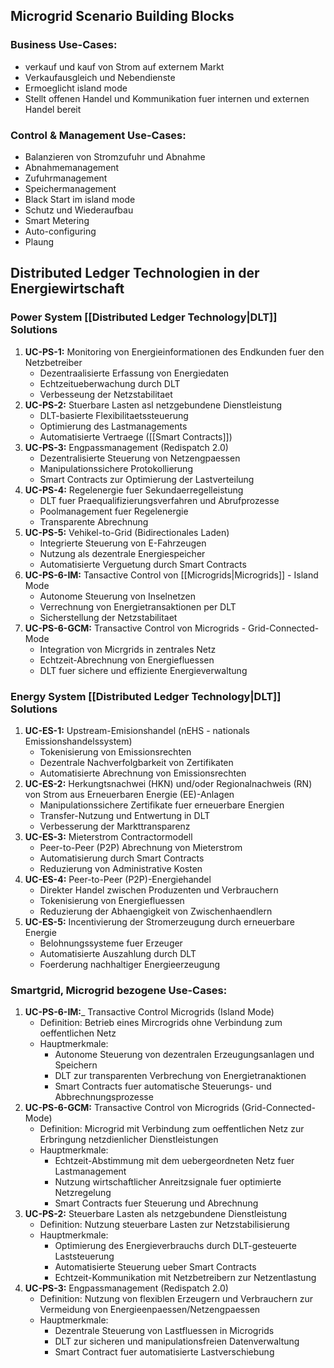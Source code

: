 ## Microgrid Scenario Building Blocks
### Business Use-Cases:
- verkauf und kauf von Strom auf externem Markt
- Verkaufausgleich und Nebendienste
- Ermoeglicht island mode
- Stellt offenen Handel und Kommunikation fuer internen und externen Handel bereit

### Control & Management Use-Cases:
- Balanzieren von Stromzufuhr und Abnahme
- Abnahmemanagement
- Zufuhrmanagement
- Speichermanagement
- Black Start im island mode
- Schutz und Wiederaufbau
- Smart Metering
- Auto-configuring
- Plaung

## Distributed Ledger Technologien in der Energiewirtschaft
### Power System [[Distributed Ledger Technology|DLT]] Solutions
1) __UC-PS-1:__ Monitoring von Energieinformationen des Endkunden fuer den Netzbetreiber
   - Dezentraalisierte Erfassung von Energiedaten
   - Echtzeitueberwachung durch DLT
   - Verbesseung der Netzstabilitaet
2) __UC-PS-2:__ Stuerbare Lasten asl netzgebundene Dienstleistung
   - DLT-basierte Flexibilitaetssteuerung
   - Optimierung des Lastmanagements
   - Automatisierte Vertraege ([[Smart Contracts]])
3) __UC-PS-3:__ Engpassmanagement (Redispatch 2.0)
   - Dezentralisierte Steuerung von Netzengpaessen
   - Manipulationssichere Protokollierung
   - Smart Contracts zur Optimierung der Lastverteilung
4) __UC-PS-4:__ Regelenergie fuer Sekundaerregelleistung
   - DLT fuer Praequalifizierungsverfahren und Abrufprozesse
   - Poolmanagement fuer Regelenergie
   - Transparente Abrechnung
5) __UC-PS-5:__ Vehikel-to-Grid (Bidirectionales Laden)
   - Integrierte Steuerung von E-Fahrzeugen
   - Nutzung als dezentrale Energiespeicher
   - Automatisierte Verguetung durch Smart Contracts
6) __UC-PS-6-IM:__ Tansactive Control von [[Microgrids|Microgrids]] - Island Mode
   - Autonome Steuerung von Inselnetzen
   - Verrechnung von Energietransaktionen per DLT
   - Sicherstellung der Netzstabilitaet
7) __UC-PS-6-GCM:__ Transactive Control von Microgrids - Grid-Connected-Mode
   - Integration von Micrgrids in zentrales Netz
   - Echtzeit-Abrechnung von Energiefluessen
   - DLT fuer sichere und effiziente Energieverwaltung

### Energy System [[Distributed Ledger Technology|DLT]] Solutions
1) __UC-ES-1:__ Upstream-Emisionshandel (nEHS - nationals Emissionshandelssystem)
   - Tokenisierung von Emissionsrechten
   - Dezentrale Nachverfolgbarkeit von Zertifikaten
   - Automatisierte Abrechnung von Emissionsrechten
2) __UC-ES-2:__ Herkungtsnachwei (HKN) und/oder Regionalnachweis (RN) von Strom aus Erneuerbaren Energie (EE)-Anlagen
   - Manipulationssichere Zertifikate fuer erneuerbare Energien
   - Transfer-Nutzung und Entwertung in DLT
   - Verbesserung der Markttransparenz
3) __UC-ES-3:__ Mieterstrom Contractormodell
   - Peer-to-Peer (P2P) Abrechnung von Mieterstrom
   - Automatisierung durch Smart Contracts
   - Reduzierung von Administrative Kosten
4) __UC-ES-4:__ Peer-to-Peer (P2P)-Energiehandel
   - Direkter Handel zwischen Produzenten und Verbrauchern
   - Tokenisierung von Energiefluessen
   - Reduzierung der Abhaengigkeit von Zwischenhaendlern
5) __UC-ES-5:__ Incentivierung der Stromerzeugung durch erneuerbare Energie
   - Belohnungssysteme fuer Erzeuger
   - Automatisierte Auszahlung durch DLT
   - Foerderung nachhaltiger Energieerzeugung
### Smartgrid, Microgrid bezogene Use-Cases:
1) __UC-PS-6-IM:___ Transactive Control Microgrids (Island Mode)
   - Definition: Betrieb eines Mircrogrids ohne Verbindung zum oeffentlichen Netz
   - Hauptmerkmale:
     - Autonome Steuerung von dezentralen Erzeugungsanlagen und Speichern
     - DLT zur transparenten Verbrechung von Energietranaktionen
     - Smart Contracts fuer automatische Steuerungs- und Abbrechnungsprozesse
2) __UC-PS-6-GCM:__ Transactive Control von Microgrids (Grid-Connected-Mode)
   - Definition: Microgrid mit Verbindung zum oeffentlichen Netz zur Erbringung netzdienlicher Dienstleistungen
   - Hauptmerkmale:
     - Echtzeit-Abstimmung mit dem uebergeordneten Netz fuer Lastmanagement
     - Nutzung wirtschaftlicher Anreitzsignale fuer optimierte Netzregelung
     - Smart Contracts fuer Steuerung und Abrechnung
3) __UC-PS-2:__ Steuerbare Lasten als netzgebundene Dienstleistung
   - Definition: Nutzung steuerbare Lasten zur Netzstabilisierung
   - Hauptmerkmale:
     - Optimierung des Energieverbrauchs durch DLT-gesteuerte Laststeuerung
     - Automatisierte Steuerung ueber Smart Contracts
     - Echtzeit-Kommunikation mit Netzbetreibern zur Netzentlastung
4) __UC-PS-3:__ Engpassmanagement (Redispatch 2.0)
   - Definition: Nutzung von flexiblen Erzeugern und Verbrauchern zur Vermeidung von Energieenpaessen/Netzengpaessen
   - Hauptmerkmale:
     - Dezentrale Steuerung von Lastfluessen in Microgrids
     - DLT zur sicheren und manipulationsfreien Datenverwaltung
     - Smart Contract fuer automatisierte Lastverschiebung

